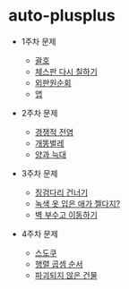 # auto-plusplus

- 1주차 문제
  - [괄호](https://www.acmicpc.net/problem/9012)
  - [체스판 다시 칠하기](https://www.acmicpc.net/problem/1018)
  - [외판원순회](https://www.acmicpc.net/problem/2098)
  - [앱](https://www.acmicpc.net/problem/7579)

- 2주차 문제
  - [경쟁적 전염](https://www.acmicpc.net/problem/18405)
  - [개똥벌레](https://www.acmicpc.net/problem/3020)
  - [양과 늑대](https://school.programmers.co.kr/learn/courses/30/lessons/92343)

- 3주차 문제
  - [징검다리 건너기](https://www.acmicpc.net/problem/21317)
  - [녹색 옷 입은 애가 젤다지?](https://www.acmicpc.net/problem/4485)
  - [벽 부수고 이동하기](https://www.acmicpc.net/problem/2206)

- 4주차 문제
  - [스도쿠](https://www.acmicpc.net/problem/2239)
  - [행렬 곱셈 순서](https://www.acmicpc.net/problem/11049)
  - [파괴되지 않은 건물](https://school.programmers.co.kr/learn/courses/30/lessons/92344)
